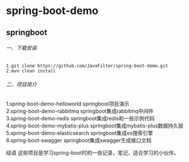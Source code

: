 # spring-boot-demo
## **springboot**

######  一、下载安装  
 
 `1.git clone https://github.com/JavaFilter/spring-boot-demo.git`  
 `2.mvn clean install`
 
######  二、项目简介  

 1.spring-boot-demo-helloworld  springboot项目演示  
 2.spring-boot-demo-rabbitmq springboot集成rabbitmq中间件  
 3.spring-boot-demo-redis springboot集成redis和一些示例代码  
 4.spring-boot-demo-mybatis-plus springboot集成mybatis-plus数据持久层  
 5.spring-boot-demo-elasticsearch springboot集成es搜索引擎  
 6.spring-boot-swagger springboot集成swagger生成接口文档
 
 结语
 这些项目是学习spring-boot时的一些记录，笔记，适合学习的小伙伴。